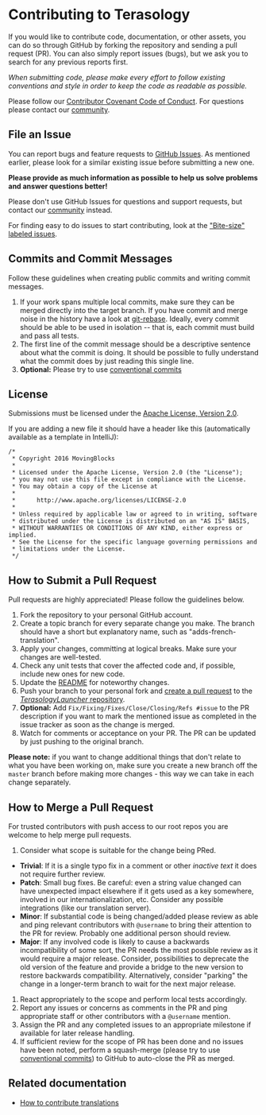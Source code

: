 Contributing to Terasology
==================================

If you would like to contribute code, documentation, or other assets, you can do so through GitHub by forking the repository and sending a pull request (PR). You can also simply report issues (bugs), but we ask you to search for any previous reports first.

*When submitting code, please make every effort to follow existing conventions and style in order to keep the code as readable as possible.*

Please follow our [Contributor Covenant Code of Conduct][code of conduct]. For questions please contact our [community][community].

File an Issue
-------------
You can report bugs and feature requests to [GitHub Issues][github issues]. As mentioned earlier, please look for a similar existing issue before submitting a new one.

__Please provide as much information as possible to help us solve problems and answer questions better!__

Please don't use GitHub Issues for questions and support requests, but contact our [community][community] instead.

For finding easy to do issues to start contributing, look at the ["Bite-size" labeled issues][github issues bitesize].

Commits and Commit Messages
---------------------------
Follow these guidelines when creating public commits and writing commit messages.

1. If your work spans multiple local commits, make sure they can be merged directly into the target branch. If you have commit and merge noise in the history have a look at [git-rebase][git rebase]. Ideally, every commit should be able to be used in isolation -- that is, each commit must build and pass all tests.
1. The first line of the commit message should be a descriptive sentence about what the commit is doing. It should be possible to fully understand what the commit does by just reading this single line. 
1. **Optional:** Please try to use [conventional commits][conventional commits]

License
-------
Submissions must be licensed under the [Apache License, Version 2.0][license].

If you are adding a new file it should have a header like this (automatically available as a template in IntelliJ):
~~~
/*
 * Copyright 2016 MovingBlocks
 *
 * Licensed under the Apache License, Version 2.0 (the "License");
 * you may not use this file except in compliance with the License.
 * You may obtain a copy of the License at
 *
 *      http://www.apache.org/licenses/LICENSE-2.0
 *
 * Unless required by applicable law or agreed to in writing, software
 * distributed under the License is distributed on an "AS IS" BASIS,
 * WITHOUT WARRANTIES OR CONDITIONS OF ANY KIND, either express or implied.
 * See the License for the specific language governing permissions and
 * limitations under the License.
 */
~~~

How to Submit a Pull Request
----------------------------
Pull requests are highly appreciated! Please follow the guidelines below. 

1. Fork the repository to your personal GitHub account.
1. Create a topic branch for every separate change you make. The branch should have a short but explanatory name, such as "adds-french-translation".
1. Apply your changes, committing at logical breaks. Make sure your changes are well-tested. 
1. Check any unit tests that cover the affected code and, if possible, include new ones for new code.
1. Update the [README][readme] for noteworthy changes.
1. Push your branch to your personal fork and [create a pull request][github pull request] to the [_TerasologyLauncher_ repository][github]. 
1. **Optional:** Add `Fix/Fixing/Fixes/Close/Closing/Refs #issue` to the PR description if you want to mark the mentioned issue  as completed in the issue tracker as soon as the change is merged.
1. Watch for comments or acceptance on your PR. The PR can be updated by just pushing to the original branch.

__Please note:__ if you want to change additional things that don't relate to what you have been working on, make sure you create a new branch off the `master` branch before making more changes - this way we can take in each change separately.

How to Merge a Pull Request
---------------------------
For trusted contributors with push access to our root repos you are welcome to help merge pull requests.

1. Consider what scope is suitable for the change being PRed.
  * **Trivial**: If it is a single typo fix in a comment or other *inactive text* it does not require further review.
  * **Patch**: Small bug fixes. Be careful: even a string value changed can have unexpected impact elsewhere if it gets used as a key somewhere, involved in our internationalization, etc. Consider any possible integrations (like our translation server).
  * **Minor**: If substantial code is being changed/added please review as able and ping relevant contributors with `@username` to bring their attention to the PR for review. Probably one additional person should review. 
  * **Major**: If any involved code is likely to cause a backwards incompatibility of some sort, the PR needs the most possible review as it would require a major release. Consider, possibilities to deprecate the old version of the feature and provide a bridge to the new version to restore backwards compatibility. Alternatively, consider "parking" the change in a longer-term branch to wait for the next major release.
1. React appropriately to the scope and perform local tests accordingly.
1. Report any issues or concerns as comments in the PR and ping appropriate staff or other contributors with a `@username` mention.
1. Assign the PR and any completed issues to an appropriate milestone if available for later release handling.
1. If sufficient review for the scope of PR has been done and no issues have been noted, perform a squash-merge (please try to use [conventional commits][conventional commits]) to GitHub to auto-close the PR as merged.

Related documentation
---------------------
- [How to contribute translations](Add-New-Translation.md)

<!-- References -->
[license]: http://www.apache.org/licenses/LICENSE-2.0.html "Apache License, Version 2.0"
[community]: /README.md#Community "Terasology Community"
[readme]: /README.md "TerasologyLauncher Documentation"
[code of conduct]: /docs/CODE_OF_CONDUCT.md "Contributor Covenant Code of Conduct"
[github]: https://github.com/MovingBlocks/TerasologyLauncher "GitHub"
[github issues]: https://github.com/MovingBlocks/TerasologyLauncher/issues "GitHub Issues"
[github issues bitesize]: https://github.com/MovingBlocks/TerasologyLauncher/labels/Bite-size "Bite-size GitHub Issues"

[conventional commits]: https://www.conventionalcommits.org/en/v1.0.0/ "Conventional Commits"
[git rebase]: https://git-scm.com/docs/git-rebase "Git Rebase"
[github pull request]: https://help.github.com/articles/using-pull-requests/ "GitHub Pull Requests"
